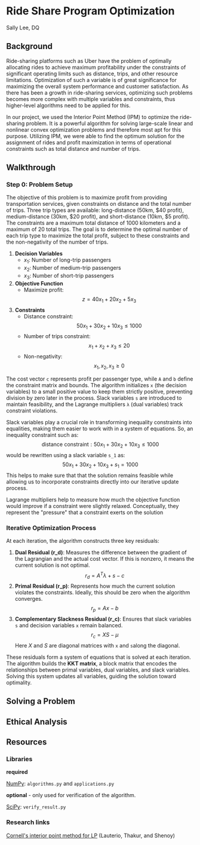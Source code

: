 # Ride Share Program Optimization

Sally Lee, DQ

## Background

Ride-sharing platforms such as Uber have the problem of optimally allocating
rides to achieve maximum profitability under the constraints of significant
operating limits such as distance, trips, and other resource limitations.
Optimization of such a variable is of great significance for maximizing the
overall system performance and customer satisfaction. As there has been a growth
in ride-sharing services, optimizing such problems becomes more complex with
multiple variables and constraints, thus higher-level algorithms need to be
applied for this.

In our project, we used the Interior Point Method (IPM) to optimize the
ride-sharing problem. It is a powerful algorithm for solving large-scale linear
and nonlinear convex optimization problems and therefore most apt for this
purpose. Utilizing IPM, we were able to find the optimum solution for the
assignment of rides and profit maximization in terms of operational constraints
such as total distance and number of trips.

## Walkthrough

### Step 0: Problem Setup
The objective of this problem is to maximize profit from providing transportation services, given constraints on distance and the total number of trips. Three trip types are available: long-distance (50km, $40 profit), medium-distance (30km, $20 profit), and short-distance (10km, $5 profit). The constraints are a maximum total distance of 1000 kilometers and a maximum of 20 total trips. The goal is to determine the optimal number of each trip type to maximize the total profit, subject to these constraints and the non-negativity of the number of trips.

1. **Decision Variables**
	* $x_1$: Number of long-trip passengers
	* $x_2$: Number of medium-trip passengers
	* $x_3$: Number of short-trip passengers
2. **Objective Function**
	* Maximize profit:
	$$
	z = 40x_1+20x_2+5x_3
	$$
3. **Constraints**
	* Distance constraint:
	$$
	50x_1+30x_2+10x_3 \le 1000
	$$
	* Number of trips constraint:
	$$
	x_1+x_2+x_3 \le 20
	$$
	* Non-negativity:
	$$
	x_1, x_2, x_3 \ge 0
	$$

The cost vector `c` represents profit per passenger type, while `A` and `b` define the constraint matrix and bounds. The algorithm initializes `x` (the decision variables) to a small positive value to keep them strictly positive, preventing division by zero later in the process. Slack variables `s` are introduced to maintain feasibility, and the Lagrange multipliers `λ` (dual variables) track constraint violations.

Slack variables play a crucial role in transforming inequality constraints into equalities, making them easier to work with in a system of equations. So, an inequality constraint such as:
$$
\text{distance constraint}: 50x_1+30x_2+10x_3 \le 1000
$$
would be rewritten using a slack variable `s_1` as:
$$
50x_1+30x_2+10x_3 +s_1 = 1000
$$
This helps to make sure that that the solution remains feasible while allowing us to incorporate constraints directly into our iterative update process.

Lagrange multipliers help to measure how much the objective function would improve if a constraint were slightly relaxed. Conceptually, they represent the "pressure" that a constraint exerts on the solution

### Iterative Optimization Process
At each iteration, the algorithm constructs three key residuals:
1. **Dual Residual (r_d)**: Measures the difference between the gradient of the Lagrangian and the actual cost vector. If this is nonzero, it means the current solution is not optimal.
$$
r_d = A^T \lambda+s-c
$$
2. **Primal Residual (r_p)**: Represents how much the current solution violates the constraints. Ideally, this should be zero when the algorithm converges.
$$
r_p = Ax -b
$$
4. **Complementary Slackness Residual (r_c)**: Ensures that slack variables `s` and decision variables `x` remain balanced. 
$$
r_c = XS - \mu
$$
Here $X$ and $S$ are diagonal matrices with `x` and `s`along the diagonal.

These residuals form a system of equations that is solved at each iteration. The algorithm builds the **KKT matrix**, a block matrix that encodes the relationships between primal variables, dual variables, and slack variables. Solving this system updates all variables, guiding the solution toward optimality.

## Solving a Problem

## Ethical Analysis

## Resources

### Libraries

**required**

[NumPy](https://numpy.org/): `algorithms.py` and `applications.py`

**optional** - only used for verification of the algorithm.

[SciPy](https://scipy.org/): `verify_result.py`

### Research links

[Cornell's interior point method for LP](https://optimization.cbe.cornell.edu/index.php?title=Interior-point_method_for_LP)
(Lauterio, Thakur, and Shenoy)
